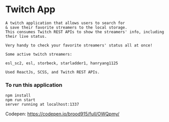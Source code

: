 # Twitch App

```
A twitch application that allows users to search for 
& save their favorite streamers to the local storage. 
This consumes Twitch REST APIs to show the streamers' info, including their live status. 

Very handy to check your favorite streamers' status all at once!

Some active twitch streamers: 

esl_sc2, esl, storbeck, starladder1, hanryang1125

Used ReactJs, SCSS, and Twitch REST APIs.

```


### To run this application

```
npm install
npm run start
server running at localhost:1337
```


Codepen: https://codepen.io/brood915/full/OWQpmy/
